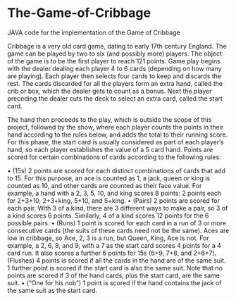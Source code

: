 # The-Game-of-Cribbage
JAVA code for the implementation of the Game of Cribbage

Cribbage is a very old card game, dating to early 17th century England. The game can be played by two to six (and possibly more) players. The object of the game is to be the first player to reach 121 points. Game play begins with the dealer dealing each player 4 to 6 cards (depending on how many are playing). Each player then selects four cards to keep and discards the rest. The cards discarded for all the players form an extra hand, called the crib or box, which the dealer gets to count as a bonus. Next the player preceding the dealer cuts the deck to select an extra card, called the start card.

The hand then proceeds to the play, which is outside the scope of this project, followed by the show, where each player counts the points in their hand according to the rules below, and adds the total to their running score. For this phase, the start card is usually considered as part of each player’s hand, so each player establishes the value of a 5 card hand. Points are scored for certain combinations of cards according to the following rules:

• (15s) 2 points are scored for each distinct combinations of cards that add to 15. For this purpose, an ace is counted as 1, a jack, queen or king is counted as 10, and other cards are counted as their face value. For example, a hand with a 2, 3, 5, 10, and king scores 8 points: 2 points each for 2+3+10, 2+3+king, 5+10, and 5+king.
• (Pairs) 2 points are scored for each pair. With 3 of a kind, there are 3 different ways to make a pair, so 3 of a kind scores 6 points. Similarly, 4 of a kind scores 12 points for the 6 possible pairs.
• (Runs) 1 point is scored for each card in a run of 3 or more consecutive cards (the suits of these cards need not be the same). Aces are low in cribbage, so Ace, 2, 3 is a run, but Queen, King, Ace is not. For example, a 2, 6, 8, and 9, with a 7 as the start card scores 4 points for a 4 card run. It also scores a further 6 points for 15s (6+9, 7+8, and 2+6+7).
 (Flushes) 4 points is scored if all the cards in the hand are of the same suit. 1 further point is scored if the start card is also the same suit. Note that no points are scored if 3 of the hand cards, plus the start card, are the same suit.
• (“One for his nob”) 1 point is scored if the hand contains the jack of the same suit as the start card.
